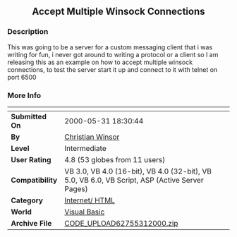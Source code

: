 ﻿<div align="center">

## Accept Multiple Winsock Connections


</div>

### Description

This was going to be a server for a custom messaging client that i was writing for fun, i never got around to writing a protocol or a client so I am releasing this as an example on how to accept multiple winsock connections, to test the server start it up and connect to it with telnet on port 6500
 
### More Info
 


<span>             |<span>
---                |---
**Submitted On**   |2000-05-31 18:30:44
**By**             |[Christian Winsor](https://github.com/Planet-Source-Code/PSCIndex/blob/master/ByAuthor/christian-winsor.md)
**Level**          |Intermediate
**User Rating**    |4.8 (53 globes from 11 users)
**Compatibility**  |VB 3\.0, VB 4\.0 \(16\-bit\), VB 4\.0 \(32\-bit\), VB 5\.0, VB 6\.0, VB Script, ASP \(Active Server Pages\) 
**Category**       |[Internet/ HTML](https://github.com/Planet-Source-Code/PSCIndex/blob/master/ByCategory/internet-html__1-34.md)
**World**          |[Visual Basic](https://github.com/Planet-Source-Code/PSCIndex/blob/master/ByWorld/visual-basic.md)
**Archive File**   |[CODE\_UPLOAD62755312000\.zip](https://github.com/Planet-Source-Code/christian-winsor-accept-multiple-winsock-connections__1-8505/archive/master.zip)








